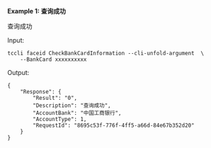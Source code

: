 **Example 1: 查询成功**

查询成功

Input: 

```
tccli faceid CheckBankCardInformation --cli-unfold-argument  \
    --BankCard xxxxxxxxxx
```

Output: 
```
{
    "Response": {
        "Result": "0",
        "Description": "查询成功",
        "AccountBank": "中国工商银行",
        "AccountType": 1,
        "RequestId": "8695c53f-776f-4ff5-a66d-84e67b352d20"
    }
}
```

